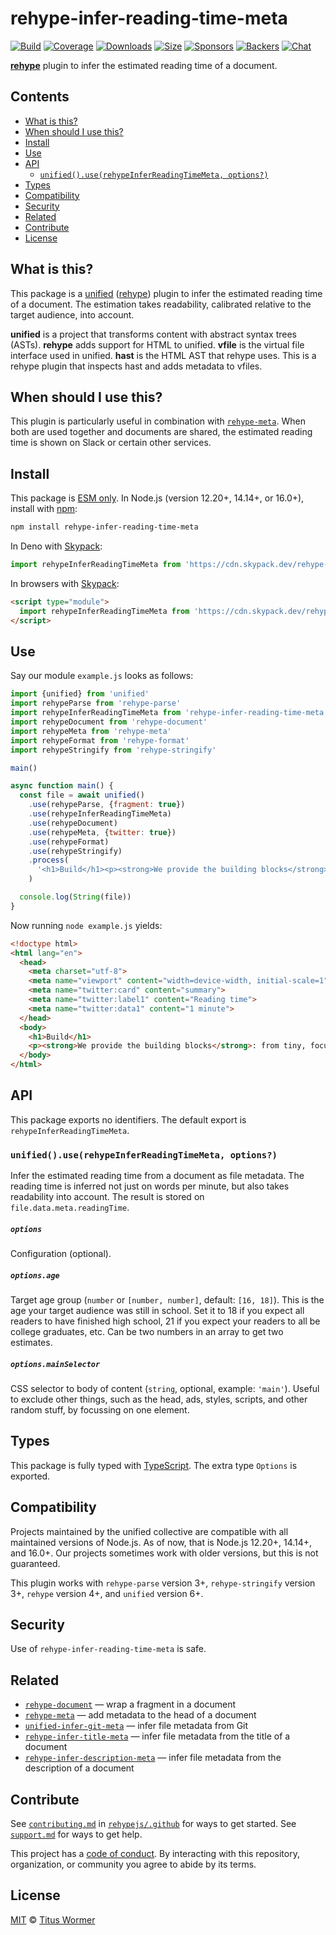 # rehype-infer-reading-time-meta

[![Build][build-badge]][build]
[![Coverage][coverage-badge]][coverage]
[![Downloads][downloads-badge]][downloads]
[![Size][size-badge]][size]
[![Sponsors][sponsors-badge]][collective]
[![Backers][backers-badge]][collective]
[![Chat][chat-badge]][chat]

**[rehype][]** plugin to infer the estimated reading time of a document.

## Contents

*   [What is this?](#what-is-this)
*   [When should I use this?](#when-should-i-use-this)
*   [Install](#install)
*   [Use](#use)
*   [API](#api)
    *   [`unified().use(rehypeInferReadingTimeMeta, options?)`](#unifieduserehypeinferreadingtimemeta-options)
*   [Types](#types)
*   [Compatibility](#compatibility)
*   [Security](#security)
*   [Related](#related)
*   [Contribute](#contribute)
*   [License](#license)

## What is this?

This package is a [unified][] ([rehype][]) plugin to infer the estimated reading
time of a document.
The estimation takes readability, calibrated relative to the target audience,
into account.

**unified** is a project that transforms content with abstract syntax trees
(ASTs).
**rehype** adds support for HTML to unified.
**vfile** is the virtual file interface used in unified.
**hast** is the HTML AST that rehype uses.
This is a rehype plugin that inspects hast and adds metadata to vfiles.

## When should I use this?

This plugin is particularly useful in combination with
[`rehype-meta`][rehype-meta].
When both are used together and documents are shared, the estimated reading time
is shown on Slack or certain other services.

## Install

This package is [ESM only](https://gist.github.com/sindresorhus/a39789f98801d908bbc7ff3ecc99d99c).
In Node.js (version 12.20+, 14.14+, or 16.0+), install with [npm][]:

```sh
npm install rehype-infer-reading-time-meta
```

In Deno with [Skypack][]:

```js
import rehypeInferReadingTimeMeta from 'https://cdn.skypack.dev/rehype-infer-reading-time-meta@1?dts'
```

In browsers with [Skypack][]:

```html
<script type="module">
  import rehypeInferReadingTimeMeta from 'https://cdn.skypack.dev/rehype-infer-reading-time-meta@1?min'
</script>
```

## Use

Say our module `example.js` looks as follows:

```js
import {unified} from 'unified'
import rehypeParse from 'rehype-parse'
import rehypeInferReadingTimeMeta from 'rehype-infer-reading-time-meta'
import rehypeDocument from 'rehype-document'
import rehypeMeta from 'rehype-meta'
import rehypeFormat from 'rehype-format'
import rehypeStringify from 'rehype-stringify'

main()

async function main() {
  const file = await unified()
    .use(rehypeParse, {fragment: true})
    .use(rehypeInferReadingTimeMeta)
    .use(rehypeDocument)
    .use(rehypeMeta, {twitter: true})
    .use(rehypeFormat)
    .use(rehypeStringify)
    .process(
      '<h1>Build</h1><p><strong>We provide the building blocks</strong>: from tiny, focussed, modular utilities to plugins that combine them to perform bigger tasks. And much, much more. You can build on unified, mixing and matching building blocks together, to make all kinds of interesting new things.</p>'
    )

  console.log(String(file))
}
```

Now running `node example.js` yields:

```html
<!doctype html>
<html lang="en">
  <head>
    <meta charset="utf-8">
    <meta name="viewport" content="width=device-width, initial-scale=1">
    <meta name="twitter:card" content="summary">
    <meta name="twitter:label1" content="Reading time">
    <meta name="twitter:data1" content="1 minute">
  </head>
  <body>
    <h1>Build</h1>
    <p><strong>We provide the building blocks</strong>: from tiny, focussed, modular utilities to plugins that combine them to perform bigger tasks. And much, much more. You can build on unified, mixing and matching building blocks together, to make all kinds of interesting new things.</p>
  </body>
</html>
```

## API

This package exports no identifiers.
The default export is `rehypeInferReadingTimeMeta`.

### `unified().use(rehypeInferReadingTimeMeta, options?)`

Infer the estimated reading time from a document as file metadata.
The reading time is inferred not just on words per minute, but also takes
readability into account.
The result is stored on `file.data.meta.readingTime`.

##### `options`

Configuration (optional).

##### `options.age`

Target age group (`number` or `[number, number]`, default: `[16, 18]`).
This is the age your target audience was still in school.
Set it to 18 if you expect all readers to have finished high school, 21 if you
expect your readers to all be college graduates, etc.
Can be two numbers in an array to get two estimates.

##### `options.mainSelector`

CSS selector to body of content (`string`, optional, example: `'main'`).
Useful to exclude other things, such as the head, ads, styles, scripts, and
other random stuff, by focussing on one element.

## Types

This package is fully typed with [TypeScript][].
The extra type `Options` is exported.

## Compatibility

Projects maintained by the unified collective are compatible with all maintained
versions of Node.js.
As of now, that is Node.js 12.20+, 14.14+, and 16.0+.
Our projects sometimes work with older versions, but this is not guaranteed.

This plugin works with `rehype-parse` version 3+, `rehype-stringify` version 3+,
`rehype` version 4+, and `unified` version 6+.

## Security

Use of `rehype-infer-reading-time-meta` is safe.

## Related

*   [`rehype-document`](https://github.com/rehypejs/rehype-document)
    — wrap a fragment in a document
*   [`rehype-meta`](https://github.com/rehypejs/rehype-meta)
    — add metadata to the head of a document
*   [`unified-infer-git-meta`](https://github.com/unifiedjs/unified-infer-git-meta)
    — infer file metadata from Git
*   [`rehype-infer-title-meta`](https://github.com/rehypejs/rehype-infer-title-meta)
    — infer file metadata from the title of a document
*   [`rehype-infer-description-meta`](https://github.com/rehypejs/rehype-infer-description-meta)
    — infer file metadata from the description of a document

## Contribute

See [`contributing.md`][contributing] in [`rehypejs/.github`][health] for ways
to get started.
See [`support.md`][support] for ways to get help.

This project has a [code of conduct][coc].
By interacting with this repository, organization, or community you agree to
abide by its terms.

## License

[MIT][license] © [Titus Wormer][author]

<!-- Definitions -->

[build-badge]: https://github.com/rehypejs/rehype-infer-reading-time-meta/workflows/main/badge.svg

[build]: https://github.com/rehypejs/rehype-infer-reading-time-meta/actions

[coverage-badge]: https://img.shields.io/codecov/c/github/rehypejs/rehype-infer-reading-time-meta.svg

[coverage]: https://codecov.io/github/rehypejs/rehype-infer-reading-time-meta

[downloads-badge]: https://img.shields.io/npm/dm/rehype-infer-reading-time-meta.svg

[downloads]: https://www.npmjs.com/package/rehype-infer-reading-time-meta

[size-badge]: https://img.shields.io/bundlephobia/minzip/rehype-infer-reading-time-meta.svg

[size]: https://bundlephobia.com/result?p=rehype-infer-reading-time-meta

[sponsors-badge]: https://opencollective.com/unified/sponsors/badge.svg

[backers-badge]: https://opencollective.com/unified/backers/badge.svg

[collective]: https://opencollective.com/unified

[chat-badge]: https://img.shields.io/badge/chat-discussions-success.svg

[chat]: https://github.com/rehypejs/rehype/discussions

[npm]: https://docs.npmjs.com/cli/install

[skypack]: https://www.skypack.dev

[health]: https://github.com/rehypejs/.github

[contributing]: https://github.com/rehypejs/.github/blob/main/contributing.md

[support]: https://github.com/rehypejs/.github/blob/main/support.md

[coc]: https://github.com/rehypejs/.github/blob/main/code-of-conduct.md

[license]: license

[author]: https://wooorm.com

[typescript]: https://www.typescriptlang.org

[unified]: https://github.com/unifiedjs/unified

[rehype]: https://github.com/rehypejs/rehype

[rehype-meta]: https://github.com/rehypejs/rehype-meta
